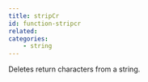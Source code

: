 ```yaml
---
title: stripCr
id: function-stripcr
related:
categories:
    - string
---
```


Deletes return characters from a string.
